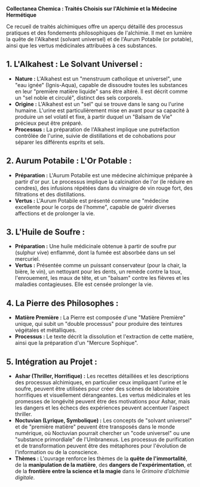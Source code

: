 **Collectanea Chemica : Traités Choisis sur l'Alchimie et la Médecine Hermétique**

Ce recueil de traités alchimiques offre un aperçu détaillé des processus pratiques et des fondements philosophiques de l'alchimie. Il met en lumière la quête de l'Alkahest (solvant universel) et de l'Aurum Potabile (or potable), ainsi que les vertus médicinales attribuées à ces substances.

## 1. L'Alkahest : Le Solvant Universel :

*   **Nature :** L'Alkahest est un "menstruum catholique et universel", une "eau ignée" (Ignis-Aqua), capable de dissoudre toutes les substances en leur "première matière liquide" sans être altéré. Il est décrit comme un "sel noble et circulé", distinct des sels corporels.
*   **Origine :** L'Alkahest est un "sel" qui se trouve dans le sang ou l'urine humaine. L'urine est particulièrement mise en avant pour sa capacité à produire un sel volatil et fixe, à partir duquel un "Balsam de Vie" précieux peut être préparé.
*   **Processus :** La préparation de l'Alkahest implique une putréfaction contrôlée de l'urine, suivie de distillations et de cohobations pour séparer les différents esprits et sels.

## 2. Aurum Potabile : L'Or Potable :

*   **Préparation :** L'Aurum Potabile est une médecine alchimique préparée à partir d'or pur. Le processus implique la calcination de l'or (le réduire en cendres), des infusions répétées dans du vinaigre de vin rouge fort, des filtrations et des distillations.
*   **Vertus :** L'Aurum Potabile est présenté comme une "médecine excellente pour le corps de l'homme", capable de guérir diverses affections et de prolonger la vie.

## 3. L'Huile de Soufre :

*   **Préparation :** Une huile médicinale obtenue à partir de soufre pur (sulphur vive) enflammé, dont la fumée est absorbée dans un sel mercuriel.
*   **Vertus :** Présentée comme un puissant conservateur (pour la chair, la bière, le vin), un nettoyant pour les dents, un remède contre la toux, l'enrouement, les maux de tête, et un "balsam" contre les fièvres et les maladies contagieuses. Elle est censée prolonger la vie.

## 4. La Pierre des Philosophes :

*   **Matière Première :** La Pierre est composée d'une "Matière Première" unique, qui subit un "double processus" pour produire des teintures végétales et métalliques.
*   **Processus :** Le texte décrit la dissolution et l'extraction de cette matière, ainsi que la préparation d'un "Mercure Sophique".

## 5. Intégration au Projet :

*   **Ashar (Thriller, Horrifique) :** Les recettes détaillées et les descriptions des processus alchimiques, en particulier ceux impliquant l'urine et le soufre, peuvent être utilisées pour créer des scènes de laboratoire horrifiques et visuellement dérangeantes. Les vertus médicinales et les promesses de longévité peuvent être des motivations pour Ashar, mais les dangers et les échecs des expériences peuvent accentuer l'aspect thriller.
*   **Noctuvian (Lyrique, Symbolique) :** Les concepts de "solvant universel" et de "première matière" peuvent être transposés dans le monde numérique, où Noctuvian pourrait chercher un "code universel" ou une "substance primordiale" de l'Umbranexus. Les processus de purification et de transformation peuvent être des métaphores pour l'évolution de l'information ou de la conscience.
*   **Thèmes :** L'ouvrage renforce les thèmes de la **quête de l'immortalité**, de la **manipulation de la matière**, des **dangers de l'expérimentation**, et de la **frontière entre la science et la magie** dans le *Grimoire d’alchimie digitale*.